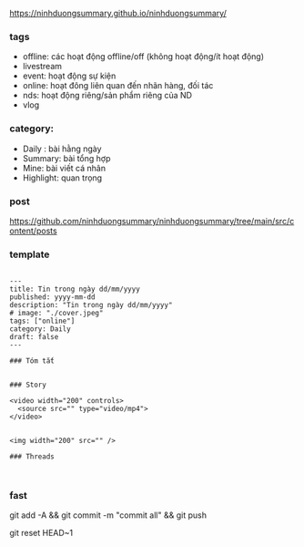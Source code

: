 https://ninhduongsummary.github.io/ninhduongsummary/



### tags

- offline: các hoạt động offline/off (không hoạt động/ít hoạt động)
- livestream
- event: hoạt động sự kiện
- online: hoạt đông liên quan đến nhãn hàng, đối tác 
- nds: hoạt động riêng/sản phẩm riêng của ND 
- vlog


### category: 

- Daily : bài hằng ngày 
- Summary: bài tổng hợp
- Mine: bài viết cá nhân
- Highlight: quan trọng

### post 

https://github.com/ninhduongsummary/ninhduongsummary/tree/main/src/content/posts


### template 

```

---
title: Tin trong ngày dd/mm/yyyy
published: yyyy-mm-dd
description: "Tin trong ngày dd/mm/yyyy"
# image: "./cover.jpeg"
tags: ["online"]
category: Daily
draft: false
---

### Tóm tắt 


### Story

<video width="200" controls>
  <source src="" type="video/mp4">
</video>


<img width="200" src="" />

### Threads 



```




### fast 

git add -A && git commit -m "commit all" && git push 

git reset HEAD~1 
